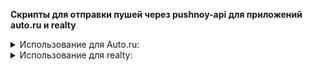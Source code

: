 **Скрипты для отправки пушей через pushnoy-api для приложений auto.ru и realty**

<details><summary>Использование для Auto.ru:</summary>

Можно отправлять пуш на карточку оффера, на сохраненный поиск, на групповую карточку поверх сохраненного поиска

* ```./send_push.sh -h``` для вывода в консоли подсказок по параметрам
* ```./send_push.sh``` отправляет пуш на карточку оффера на указанный дефолтный аккаунт в проде (пуш на прод доступен только при наличии соответствующих доступах через h2p)
* ```./send_push.sh -s test ```  окружение меняется на тестинг
* ```./send_push.sh -d autoru://app/user/offer/cars/1083784215-e5be46d2 ```  замена дефолтного урла для диплинка на свой
* ```./send_push.sh -n offerChanged ``` отправляем пуш по подписке типа offerChanged (подписками управляем в настройках уведомлений на девайсе)  
* ```./send_push.sh -x device``` изменить получателя (юзера) на конкретный девайс
* ```./send_push.sh -u user:11111111``` отправляем пуш на недефолтного юзера 11111111
* ```./send_push.sh -u asd.fdgsg``` отправляем пуш на конкретное устройство с id=asd.fdgsg
* ```./send_push.sh -t groupCard``` тип пуша одно из следующих значений: offerCard / groupCard / savedSearch
* ```./send_push.sh -p savedSearch -p 1ba97aebc1ded139373560111f2296867889ffb7 ``` пуш на листинг/групповую карточку (указываем id поиска из personal-api)
* ```./send_push.sh -p groupCard -p 1ba97aebc1ded139373560111f2296867889ffb7 -g tech_param_id%3D20887564,complectation_id%3D21189784``` пуш на групповую карточку поверх листинга (указываем searchId и groupingId)
* ```./send_push.sh -e enqueue ```  меняется способ доставки пуша с прямого на отправку через запись в кафку
</details>

<details><summary>Использование для realty:</summary>

* ```./realty_send_push.sh -h``` для вывода в консоли подсказок по параметрам
* ```./realty_send_push.sh -s prod```  окружение меняется на прод (пуш на прод доступен только при наличии соответствующих доступах через h2p)
* ```./realty_send_push.sh -u uid:11111111``` отправляем пуш на недефолтного юзера 11111111
* ```./realty_send_push.sh -x device -u 123``` изменить получателя (юзера) на конкретный девайс c id = 123
* ```./realty_send_push.sh -d yandexrealty://realty.yandex.ru/offer/9205298314929763584/```  замена дефолтного урла для диплинка на свой
</details>
